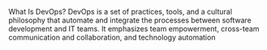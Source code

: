 What Is DevOps?
DevOps is a set of practices, tools, and a cultural philosophy that automate and integrate the processes between software development and IT teams. It emphasizes team empowerment, cross-team communication and collaboration, and technology automation
